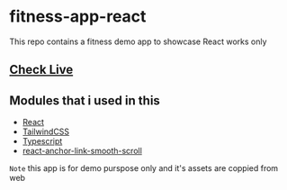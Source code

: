 # fitness-app-react
This repo contains a fitness demo app to showcase React works only

## [Check Live](https://fitness-app-dbrb.onrender.com/)

## Modules that i used in this
- [React](https://reactjs.org/)
- [TailwindCSS](https://tailwindcss.com/)
- [Typescript](https://www.typescriptlang.org/)
- [react-anchor-link-smooth-scroll](https://www.npmjs.com/package/react-anchor-link-smooth-scroll)


<code>Note</code> this app is for demo purspose only and it's assets are coppied from web
